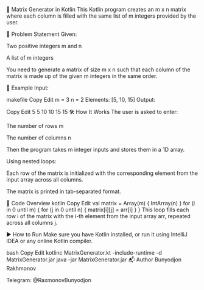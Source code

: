 🧮 Matrix Generator in Kotlin
This Kotlin program creates an m x n matrix where each column is filled with the same list of m integers provided by the user.

📌 Problem Statement
Given:

Two positive integers m and n

A list of m integers

You need to generate a matrix of size m x n such that each column of the matrix is made up of the given m integers in the same order.

🔢 Example
Input:

makefile
Copy
Edit
m = 3
n = 2
Elements: [5, 10, 15]
Output:

Copy
Edit
5	5
10	10
15	15
🛠️ How It Works
The user is asked to enter:

The number of rows m

The number of columns n

Then the program takes m integer inputs and stores them in a 1D array.

Using nested loops:

Each row of the matrix is initialized with the corresponding element from the input array across all columns.

The matrix is printed in tab-separated format.

📄 Code Overview
kotlin
Copy
Edit
val matrix = Array(m) { IntArray(n) }
for (i in 0 until m) {
for (j in 0 until n) {
matrix[i][j] = arr[i]
}
}
This loop fills each row i of the matrix with the i-th element from the input array arr, repeated across all columns j.

▶️ How to Run
Make sure you have Kotlin installed, or run it using IntelliJ IDEA or any online Kotlin compiler.

bash
Copy
Edit
kotlinc MatrixGenerator.kt -include-runtime -d MatrixGenerator.jar
java -jar MatrixGenerator.jar
📬 Author
Bunyodjon Rakhmonov

Telegram: @RaxmonovBunyodjon